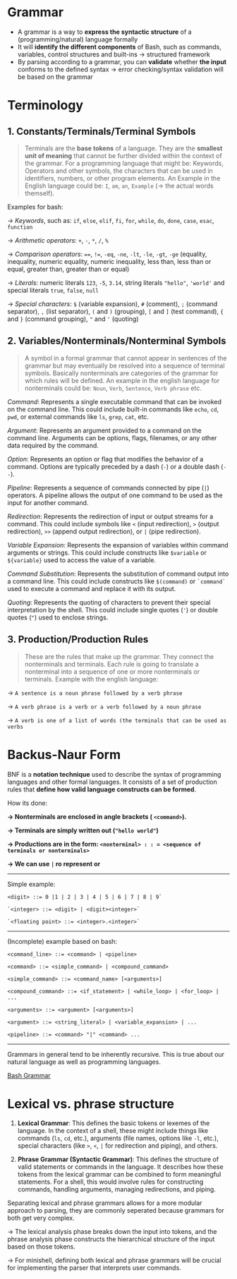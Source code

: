 ﻿# Grammar

 - A grammar is a way to **express the syntactic structure** of a (programming/natural) language formally
 - It will **identify the different components** of Bash, such as commands, variables, control structures and built-ins 
 &rarr; structured framework
 - By parsing according to a grammar, you can **validate** whether **the input** conforms to the defined syntax 
 &rarr; error checking/syntax validation will be based on the grammar
 
 
 

# Terminology

## 1.  **Constants/Terminals/Terminal Symbols**
> Terminals are the **base tokens** of a language. They are the **smallest unit of meaning** that cannot be further divided within the context of the grammar. For a programming language that might be: Keywords, Operators and other symbols, the characters that can be used in identifiers, numbers, or other program elements.
> An Example in the English language could be: `I`, `am`, `an`, `Example` (&rarr; the actual words themself).
>
Examples for bash:
 
 &rarr; *Keywords*, such as: `if`, `else`, `elif`, `fi`, `for`, `while`, `do`, `done`, `case`, `esac`, `function`
 
 &rarr; *Arithmetic operators*: `+`, `-`, `*`, `/`, `%`

 &rarr; *Comparison operators*: `==`, `!=`, `-eq`, `-ne`, `-lt`, `-le`, `-gt`, `-ge` (equality, inequality, numeric equality, numeric inequality, less than, less than or equal, greater than, greater than or equal)

 &rarr; *Literals*: numeric literals `123`, `-5`, `3.14`, string literals `"hello"`, `'world'` and special literals `true`, `false`, `null`

 &rarr; *Special characters*: `$` (variable expansion), `#` (comment), `;` (command separator), `,` (list separator), `(` and `)` (grouping), `[` and `]` (test command), `{` and `}` (command grouping), `"` and `'` (quoting)
 

## 2. **Variables/Nonterminals/Nonterminal Symbols**
    
> A symbol in a formal grammar that cannot appear in sentences of the grammar but may eventually be resolved into a sequence of terminal symbols. Basically nonterminals are categories of the grammar for which rules will be defined. An example in the english language for nonterminals could be: `Noun`, `Verb`, `Sentence`, `Verb phrase` etc.
> 
*Command*: Represents a single executable command that can be invoked on the command line. This could include built-in commands like `echo`, `cd`, `pwd`, or external commands like `ls`, `grep`, `cat`, etc.
 
*Argument*: Represents an argument provided to a command on the command line. Arguments can be options, flags, filenames, or any other data required by the command.
 
*Option*: Represents an option or flag that modifies the behavior of a command. Options are typically preceded by a dash (`-`) or a double dash (`--`).
 
*Pipeline*: Represents a sequence of commands connected by pipe (`|`) operators. A pipeline allows the output of one command to be used as the input for another command.
 
*Redirection*: Represents the redirection of input or output streams for a command. This could include symbols like `<` (input redirection), `>` (output redirection), `>>` (append output redirection), or `|` (pipe redirection).
 
*Variable Expansion*: Represents the expansion of variables within command arguments or strings. This could include constructs like `$variable` or `${variable}` used to access the value of a variable.
 
*Command Substitution*: Represents the substitution of command output into a command line. This could include constructs like `$(command)` or `` `command` `` used to execute a command and replace it with its output.
 
*Quoting*: Represents the quoting of characters to prevent their special interpretation by the shell. This could include single quotes (`'`) or double quotes (`"`) used to enclose strings.

## 3. **Production/Production Rules**
> These are the rules that make up the grammar. They connect the nonterminals and terminals. Each rule is going to translate a nonterminal into a sequence of one or more nonterminals or terminals. Example with the english language:
> 
 &rarr; `A sentence is a noun phrase followed by a verb phrase`
 
 &rarr; `A verb phrase is a verb or a verb followed by a noun phrase`
 
 &rarr; `A verb is one of a list of words (the terminals that can be used as verbs`

# Backus-Naur Form
BNF is a **notation technique** used to describe the syntax of programming languages and other formal languages. It consists of a set of production rules that **define how valid language constructs can be formed**. 

 How its done:

**&rarr; Nonterminals are enclosed in angle brackets ( `<command>`).**

**&rarr; Terminals are simply written out (`"hello world"`)**

**&rarr; Productions are in the form: `<nonterminal> : : = <sequence of terminals or nonterminals>`**

**&rarr; We can use `|` ro represent or**

---
Simple example:
```shell
<digit> ::= 0 |1 | 2 | 3 | 4 | 5 | 6 | 7 | 8 | 9`

`<integer> ::= <digit> | <digit><integer>`

`<floating point> ::= <integer>.<integer>`
```



---
(Incomplete) example based on bash:

```shell
<command_line> ::= <command> | <pipeline>

<command> ::= <simple_command> | <compound_command>

<simple_command> ::= <command_name> [<arguments>]

<compound_command> ::= <if_statement> | <while_loop> | <for_loop> | ...

<arguments> ::= <argument> [<arguments>]

<argument> ::= <string_literal> | <variable_expansion> | ...

<pipeline> ::= <command> "|" <command> ...
```
---


Grammars in general tend to be inherently recursive. This is true about our natural language as well as programming languages. 

[Bash Grammar](https://cmdse.github.io/pages/appendix/bash-grammar.html)


# Lexical vs. phrase structure
1.  **Lexical Grammar**: This defines the basic tokens or lexemes of the language. In the context of a shell, these might include things like commands (`ls`, `cd`, etc.), arguments (file names, options like `-l`, etc.), special characters (like `>`, `<`, `|` for redirection and piping), and others.
    
2.  **Phrase Grammar (Syntactic Grammar)**: This defines the structure of valid statements or commands in the language. It describes how these tokens from the lexical grammar can be combined to form meaningful statements. For a shell, this would involve rules for constructing commands, handling arguments, managing redirections, and piping.
    
Separating lexical and phrase grammars allows for a more modular approach to parsing, they are commonly seperated because grammars for both get very complex. 

&rarr; The lexical analysis phase breaks down the input into tokens, and the phrase analysis phase constructs the hierarchical structure of the input based on those tokens. 

&rarr; For minishell, defining both lexical and phrase grammars will be crucial for implementing the parser that interprets user commands.
